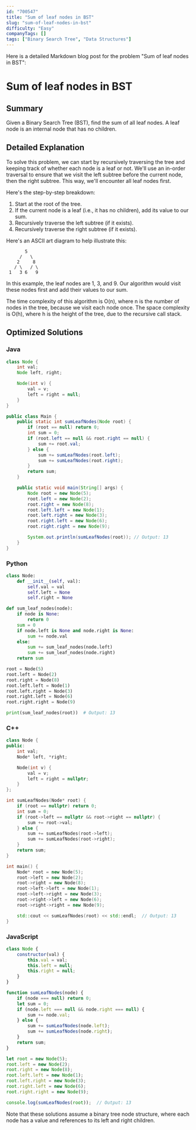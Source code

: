 ```yaml
---
id: "700547"
title: "Sum of leaf nodes in BST"
slug: "sum-of-leaf-nodes-in-bst"
difficulty: "Easy"
companyTags: []
tags: ["Binary Search Tree", "Data Structures"]
---
```


Here is a detailed Markdown blog post for the problem "Sum of leaf nodes in BST":

# Sum of leaf nodes in BST
## Summary
Given a Binary Search Tree (BST), find the sum of all leaf nodes. A leaf node is an internal node that has no children.

## Detailed Explanation
To solve this problem, we can start by recursively traversing the tree and keeping track of whether each node is a leaf or not. We'll use an in-order traversal to ensure that we visit the left subtree before the current node, then the right subtree. This way, we'll encounter all leaf nodes first.

Here's the step-by-step breakdown:

1. Start at the root of the tree.
2. If the current node is a leaf (i.e., it has no children), add its value to our sum.
3. Recursively traverse the left subtree (if it exists).
4. Recursively traverse the right subtree (if it exists).

Here's an ASCII art diagram to help illustrate this:
```
       5
     /   \
    2     8
   / \   / \
 1   3 6   9
```

In this example, the leaf nodes are 1, 3, and 9. Our algorithm would visit these nodes first and add their values to our sum.

The time complexity of this algorithm is O(n), where n is the number of nodes in the tree, because we visit each node once. The space complexity is O(h), where h is the height of the tree, due to the recursive call stack.

## Optimized Solutions

### Java
```java
class Node {
    int val;
    Node left, right;

    Node(int v) {
        val = v;
        left = right = null;
    }
}

public class Main {
    public static int sumLeafNodes(Node root) {
        if (root == null) return 0;
        int sum = 0;
        if (root.left == null && root.right == null) {
            sum += root.val;
        } else {
            sum += sumLeafNodes(root.left);
            sum += sumLeafNodes(root.right);
        }
        return sum;
    }

    public static void main(String[] args) {
        Node root = new Node(5);
        root.left = new Node(2);
        root.right = new Node(8);
        root.left.left = new Node(1);
        root.left.right = new Node(3);
        root.right.left = new Node(6);
        root.right.right = new Node(9);

        System.out.println(sumLeafNodes(root)); // Output: 13
    }
}
```

### Python
```python
class Node:
    def __init__(self, val):
        self.val = val
        self.left = None
        self.right = None

def sum_leaf_nodes(node):
    if node is None:
        return 0
    sum = 0
    if node.left is None and node.right is None:
        sum += node.val
    else:
        sum += sum_leaf_nodes(node.left)
        sum += sum_leaf_nodes(node.right)
    return sum

root = Node(5)
root.left = Node(2)
root.right = Node(8)
root.left.left = Node(1)
root.left.right = Node(3)
root.right.left = Node(6)
root.right.right = Node(9)

print(sum_leaf_nodes(root))  # Output: 13
```

### C++
```cpp
class Node {
public:
    int val;
    Node* left, *right;

    Node(int v) {
        val = v;
        left = right = nullptr;
    }
};

int sumLeafNodes(Node* root) {
    if (root == nullptr) return 0;
    int sum = 0;
    if (root->left == nullptr && root->right == nullptr) {
        sum += root->val;
    } else {
        sum += sumLeafNodes(root->left);
        sum += sumLeafNodes(root->right);
    }
    return sum;
}

int main() {
    Node* root = new Node(5);
    root->left = new Node(2);
    root->right = new Node(8);
    root->left->left = new Node(1);
    root->left->right = new Node(3);
    root->right->left = new Node(6);
    root->right->right = new Node(9);

    std::cout << sumLeafNodes(root) << std::endl;  // Output: 13
}
```

### JavaScript
```javascript
class Node {
    constructor(val) {
        this.val = val;
        this.left = null;
        this.right = null;
    }
}

function sumLeafNodes(node) {
    if (node === null) return 0;
    let sum = 0;
    if (node.left === null && node.right === null) {
        sum += node.val;
    } else {
        sum += sumLeafNodes(node.left);
        sum += sumLeafNodes(node.right);
    }
    return sum;
}

let root = new Node(5);
root.left = new Node(2);
root.right = new Node(8);
root.left.left = new Node(1);
root.left.right = new Node(3);
root.right.left = new Node(6);
root.right.right = new Node(9);

console.log(sumLeafNodes(root));  // Output: 13
```

Note that these solutions assume a binary tree node structure, where each node has a value and references to its left and right children.